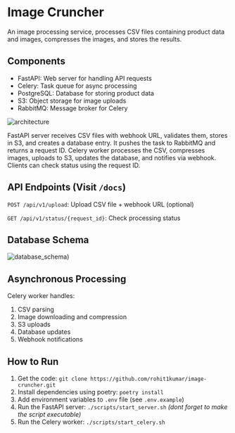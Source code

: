 # Image Cruncher
An image processing service, processes CSV files containing product data and images, compresses the images, and stores the results.

## Components
- FastAPI: Web server for handling API requests
- Celery: Task queue for async processing
- PostgreSQL: Database for storing product data
- S3: Object storage for image uploads
- RabbitMQ: Message broker for Celery

![architecture](https://github.com/user-attachments/assets/c5d3c232-cb45-4c3b-9d7a-aab8b704710c)

FastAPI server receives CSV files with webhook URL, validates them, stores in S3, and creates a database entry. It pushes the task to RabbitMQ and returns a request ID.
Celery worker processes the CSV, compresses images, uploads to S3, updates the database, and notifies via webhook.
Clients can check status using the request ID.


## API Endpoints (Visit `/docs`)

`POST /api/v1/upload`: Upload CSV file + webhook URL (optional)

`GET /api/v1/status/{request_id}`: Check processing status



## Database Schema

![database_schema)](https://github.com/user-attachments/assets/5516d92d-d0ae-42aa-bbf0-ce273a53e723)

## Asynchronous Processing
Celery worker handles:

1. CSV parsing
2. Image downloading and compression
3. S3 uploads
4. Database updates
5. Webhook notifications

## How to Run
1. Get the code: `git clone https://github.com/rohit1kumar/image-cruncher.git`
2. Install dependencies using poetry: `poetry install`
3. Add environment variables to `.env` file (see `.env.example`)
4. Run the FastAPI server: `./scripts/start_server.sh` *(dont forget to make the script executable)*
5. Run the Celery worker: `./scripts/start_celery.sh`
